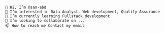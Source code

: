 
    👋 Hi, I’m @san-abd
    👀 I’m interested in Data Analyst, Web development, Quality Assurance
    🌱 I’m currently learning Fullstack development
    💞️ I’m looking to collaborate on ...
    📫 How to reach me Contact my email

